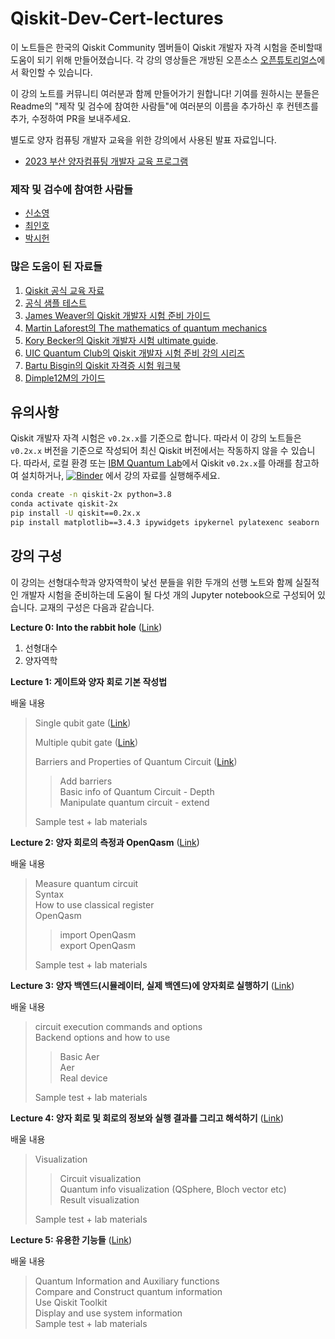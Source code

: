 
# Qiskit-Dev-Cert-lectures

이 노트들은 한국의 Qiskit Community 멤버들이 Qiskit 개발자 자격 시험을 준비할때 도움이 되기 위해 만들어졌습니다. 각 강의 영상들은 개방된 오픈소스 [오픈튜토리얼스](https://www.opentutorials.org/course/4973)에서 확인할 수 있습니다.

이 강의 노트를 커뮤니티 여러분과 함께 만들어가기 원합니다! 기여를 원하시는 분들은 Readme의 "제작 및 검수에 참여한 사람들"에 여러분의 이름을 추가하신 후 컨텐츠를 추가, 수정하여 PR을 보내주세요.

별도로 양자 컴퓨팅 개발자 교육을 위한 강의에서 사용된 발표 자료입니다.
- [2023 부산 양자컴퓨팅 개발자 교육 프로그램](https://github.com/q-inho/presentation/tree/main/2023%20Busan%20Quantum%20Computing%20Development%20Education%20Program)


### 제작 및 검수에 참여한 사람들

- [신소영](https://github.com/0sophy1)
- [최인호](https://github.com/q-inho)
- [박시헌](https://github.com/Siheon-Park)

### 많은 도움이 된 자료들
1. [Qiskit 공식 교육 자료](http://qiskit.org/learn)
2. [ 공식 샘플 테스트](https://www.ibm.com/training/certification/C0010300)
3. [ James Weaver의 Qiskit 개발자 시험 준비 가이드](https://slides.com/javafxpert/prep-qiskit-dev-cert-exam)
4. [Martin Laforest의 The mathematics of quantum mechanics](http://www.stat.ucla.edu/~ywu/linear.pdf)
5.  [Kory Becker의 Qiskit 개발자 시험 ultimate guide](http://www.primaryobjects.com/2021/09/15/the-ultimate-guide-to-a-quantum-computing-certification-with-qiskit/).
6.  [UIC Quantum Club의 Qiskit 개발자 시험 준비 강의 시리즈](https://www.youtube.com/playlist?list=PL3ZVRVvGqF1cH9SwNKBY-po3HXUPMlghg)
7.  [Bartu Bisgin의 Qiskit 자격증 시험 워크북](https://github.com/bartubisgin/qiskit-certified-exam-workbook)
8.  [Dimple12M의 가이드](https://github.com/dimple12M/Qiskit-Certification-Guide)

## 유의사항

Qiskit 개발자 자격 시험은 `v0.2x.x`를 기준으로 합니다. 따라서 이 강의 노트들은 `v0.2x.x` 버전을 기준으로 작성되어 최신 Qiskit 버전에서는 작동하지 않을 수 있습니다. 따라서, 로컬 환경 또는 [IBM Quantum Lab](https://lab.quantum-computing.ibm.com/)에서 Qiskit `v0.2x.x`를 아래를 참고하여 설치하거나, [![Binder](https://mybinder.org/badge_logo.svg)](https://mybinder.org/v2/gh/QuantumComputingKorea/Qiskit-Dev-Cert-lectures/HEAD) 에서 강의 자료를 실행해주세요.

```bash
conda create -n qiskit-2x python=3.8
conda activate qiskit-2x
pip install -U qiskit==0.2x.x
pip install matplotlib==3.4.3 ipywidgets ipykernel pylatexenc seaborn
```

## 강의 구성

이 강의는 선형대수학과 양자역학이 낯선 분들을 위한 두개의 선행 노트와 함께 실질적인 개발자 시험을 준비하는데 도움이 될 다섯 개의 Jupyter notebook으로 구성되어 있습니다.
교재의 구성은 다음과 같습니다.

**Lecture 0: Into the rabbit hole** ([Link](https://github.com/QuantumComputingKorea/Qiskit-Dev-Cert-lectures/blob/main/Lecture0/lecture%200-0%20%20%EC%96%91%EC%9E%90%EC%BB%B4%ED%93%A8%ED%84%B0%EB%A5%BC%20%EC%9C%84%ED%95%9C%20%EC%84%A0%ED%98%95%EB%8C%80%EC%88%98.ipynb))
1. 선형대수
2. 양자역학

**Lecture 1: 게이트와 양자 회로 기본 작성법**

배울 내용
>Single qubit gate ([Link](https://github.com/QuantumComputingKorea/Qiskit-Dev-Cert-lectures/blob/main/Lecture1/lecture%201-0%20-%20%EB%8B%A8%EC%9D%BC%20%ED%81%90%EB%B9%84%ED%8A%B8%20%EA%B2%8C%EC%9D%B4%ED%8A%B8.ipynb))
>
>Multiple qubit gate ([Link](https://github.com/QuantumComputingKorea/Qiskit-Dev-Cert-lectures/blob/main/Lecture1/lecture%201-1%20-%20%EB%8B%A4%EC%A4%91%20%ED%81%90%EB%B9%84%ED%8A%B8%20%EA%B2%8C%EC%9D%B4%ED%8A%B8.ipynb)) 
>
>Barriers and Properties of Quantum Circuit ([Link](https://github.com/QuantumComputingKorea/Qiskit-Dev-Cert-lectures/blob/main/Lecture1/lecture%201-2%20-%20%EB%B0%B0%EB%A6%AC%EC%96%B4%EC%99%80%20%EC%96%91%EC%9E%90%ED%9A%8C%EB%A1%9C%EC%9D%98%20%ED%8A%B9%EC%84%B1.ipynb))
>>Add barriers  
>>Basic info of Quantum Circuit - Depth  
>>Manipulate quantum circuit - extend  
>
>Sample test + lab materials  

**Lecture 2: 양자 회로의 측정과 OpenQasm** ([Link](https://github.com/QuantumComputingKorea/Qiskit-Dev-Cert-lectures/blob/main/Lecture2/lecture%202%20-%20%EC%96%91%EC%9E%90%20%ED%9A%8C%EB%A1%9C%EC%9D%98%20%EC%B8%A1%EC%A0%95%EA%B3%BC%20OpenQasm.ipynb))

배울 내용 

>Measure quantum circuit  
>Syntax  
>How to use classical register  
>OpenQasm  
>>import OpenQasm   
>>export OpenQasm  
>
>Sample test + lab materials  

**Lecture 3: 양자 백엔드(시뮬레이터, 실제 백엔드)에 양자회로 실행하기** ([Link](https://github.com/QuantumComputingKorea/Qiskit-Dev-Cert-lectures/blob/main/Lecture3/Lecture%203%20-%20%EC%96%91%EC%9E%90%20%ED%9A%8C%EB%A1%9C%20%EC%8B%A4%ED%96%89%EA%B3%BC%20%EB%B0%B1%EC%97%94%EB%93%9C.ipynb))

배울 내용  

>circuit execution commands and options   
>Backend options and how to use  
>>Basic Aer  
>>Aer  
>>Real device  
>
>Sample test + lab materials


**Lecture 4: 양자 회로 및 회로의 정보와 실행 결과를 그리고 해석하기** ([Link](https://github.com/QuantumComputingKorea/Qiskit-Dev-Cert-lectures/blob/main/Lecture4/Lecture%204%20-%20%EC%96%91%EC%9E%90%20%ED%9A%8C%EB%A1%9C%20%EC%8B%9C%EA%B0%81%ED%99%94%20%EB%B0%8F%20%EA%B2%B0%EA%B3%BC%20%EB%B6%84%EC%84%9D.ipynb))

배울 내용  
>Visualization  
>>Circuit visualization  
>>Quantum info visualization (QSphere, Bloch vector etc)  
>>Result visualization  
>
>Sample test + lab materials  

**Lecture 5: 유용한 기능들** ([Link](https://github.com/QuantumComputingKorea/Qiskit-Dev-Cert-lectures/blob/main/Lecture5/Lecture%205%20-%20%EC%9C%A0%EC%9A%A9%ED%95%9C%20%EA%B8%B0%EB%8A%A5%EB%93%A4.ipynb))

배울 내용  
>Quantum Information and Auxiliary functions   
>Compare and Construct quantum information  
>Use Qiskit Toolkit  
>Display and use system information  
>Sample test + lab materials  
